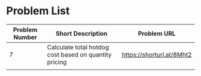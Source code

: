 # Problem List

| Problem Number | Short Description       | Problem URL               |
|--|-------------------------|---------------------------|
|7 |Calculate total hotdog cost based on quantity pricing|https://shorturl.at/8Mht2|
||||

